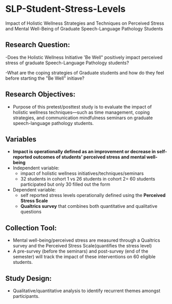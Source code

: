 # SLP-Student-Stress-Levels
Impact of Holistic Wellness Strategies and Techniques on Perceived Stress and Mental Well-Being of Graduate Speech-Language Pathology Students 

## Research Question:
-Does the Holistic Wellness Initiative 'Be Well" positively impact perceived stress of graduate Speech-Language Pathology students?

-What are the coping strategies of Graduate students and how do they feel before starting the "Be Well" initiave?

## Research Objectives:
- Purpose of this pretest/posttest study is to evaluate the impact of holistic wellness techniques—such as time management, coping strategies, and communication mindfulness
seminars on graduate speech-language pathology students.

## Variables
- **Impact is operationally defined as an improvement or decrease in self-reported outcomes of students’ perceived stress and mental well-being**
- Independent variable:
  - impact of holistic wellness initiatives/techniques/seminars
  - 32 students in cohort 1 vs 26 students in cohort 2= 60 students participated but only 30 filled out the form
- Dependent variable:
  - self reported stress levels operationally defined using the **Perceived Stress Scale**
  - **Qualtrics survey** that combines both quantitative and qualitative questions
    

## Collection Tool:
- Mental well-being/perceived stress are measured through a Qualtrics survey and the Perceived
Stress Scale(quantifies the stress level)
- A pre-survey (before the seminars) and post-survey (end of the semester) will track
the impact of these interventions on 60 eligible students.

## Study Design:
- Qualitative/quantitative analysis to identify recurrent themes amongst participants.



